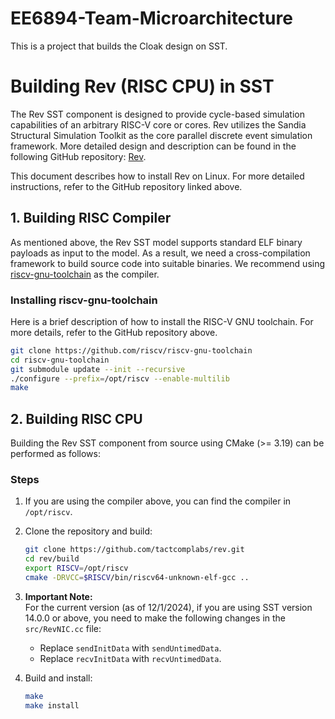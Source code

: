 # EE6894-Team-Microarchitecture
This is a project that builds the Cloak design on SST.

# **Building Rev (RISC CPU) in SST**
The Rev SST component is designed to provide cycle-based simulation capabilities of an arbitrary RISC-V core or cores. Rev utilizes the Sandia Structural Simulation Toolkit as the core parallel discrete event simulation framework. More detailed design and description can be found in the following GitHub repository: [Rev](https://github.com/tactcomplabs/rev).

This document describes how to install Rev on Linux. For more detailed instructions, refer to the GitHub repository linked above.

## **1. Building RISC Compiler**
As mentioned above, the Rev SST model supports standard ELF binary payloads as input to the model. As a result, we need a cross-compilation framework to build source code into suitable binaries. We recommend using [riscv-gnu-toolchain](https://github.com/riscv/riscv-gnu-toolchain) as the compiler.

### **Installing riscv-gnu-toolchain**
Here is a brief description of how to install the RISC-V GNU toolchain. For more details, refer to the GitHub repository above.

```bash
git clone https://github.com/riscv/riscv-gnu-toolchain
cd riscv-gnu-toolchain
git submodule update --init --recursive
./configure --prefix=/opt/riscv --enable-multilib
make
```

## **2. Building RISC CPU**
Building the Rev SST component from source using CMake (>= 3.19) can be performed as follows:

### **Steps**
1. If you are using the compiler above, you can find the compiler in `/opt/riscv`.
2. Clone the repository and build:
   ```bash
   git clone https://github.com/tactcomplabs/rev.git
   cd rev/build
   export RISCV=/opt/riscv
   cmake -DRVCC=$RISCV/bin/riscv64-unknown-elf-gcc ..
   ```
3. **Important Note:**  
   For the current version (as of 12/1/2024), if you are using SST version 14.0.0 or above, you need to make the following changes in the `src/RevNIC.cc` file:  
   - Replace `sendInitData` with `sendUntimedData`.
   - Replace `recvInitData` with `recvUntimedData`.

4. Build and install:
   ```bash
   make
   make install
   
